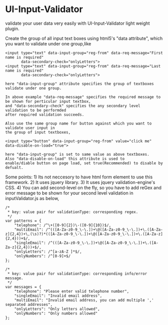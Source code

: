 UI-Input-Validator
==================

validate your user data very easily with UI-Input-Validator light weight plugin.

Create the group of all input text boxes using html5's "data attribute", 
which you want to validate under one group,like
    
    <input type="text" data-input-group="reg-from" data-req-message="First name is required" 
    	   data-secondary-check="onlyLetters">
    <input type="text" data-input-group="reg-from" data-req-message="Last name is required" 
    	   data-secondary-check="onlyLetters">
    
    here "data-input-group" attribute specifies the group of textboxes validate under one group.
    
    In above example "data-req-message" specifies the required message to be shown for perticular input textbox,
    and "data-secondary-check" specifies the any secondary level validation to be performded 
    after required validation succeeds.
    
    Also use the same group name for button against which you want to validate user input in 
    the group of input textboxes,
    
    <input type="button" data-input-group="reg-from" value="click me" data-disable-on-load="true">
    
    here "data-input-group" is set to same value as above textboxes. 
    Also "data-disable-on-load" this attribute is used to 
    enable/diable button on page load, set true(Recommended) to disable by defualt.
    
Some points:
    1) Its not neccesory to have html form element to use this framework.
    2) It uses jquery library.
    3) It uses jquery validation-engine's CSS.
    4) You can add second-level on the fly, 
       so you have to add reGex and error message to be shown for your second level 
       validation in inputValidator.js as below,
    
    /*
     * key: value pair for validationType: corresponding regex.
	 */
	var patterns = {
		"telephone": /^\+([0-9]{2})\-([0-9]{10})$/,
		"multiEmail": /^(([A-Za-z0-9_\-\.])+\@([A-Za-z0-9_\-\.])+\.([A-Za-z]{2,4})+\,(\s)?)*(([A-Za-z0-9_\-\.])+\@([A-Za-z0-9_\-\.])+\.([A-Za-z]{2,4}))+$/,
		"singleEmail": /^(([A-Za-z0-9_\-\.])+\@([A-Za-z0-9_\-\.])+\.([A-Za-z]{2,4}))+$/,
		"onlyLetters": /^[a-zA-Z ]*$/,
		"onlyNumbers": /^[0-9]+$/
	};

	/*
	 * key: value pair for validationType: corresponding info/error message.
	 */
	var messages = {
		"telephone": "Please enter valid telephone number",
		"singleEmail": "Invalid email address",
		"multiEmail": "Invalid email address, you can add multiple ',' separated addresses",
		"onlyLetters": "Only letters allowed",
		"onlyNumbers": "Only numbers allowed"
	};
